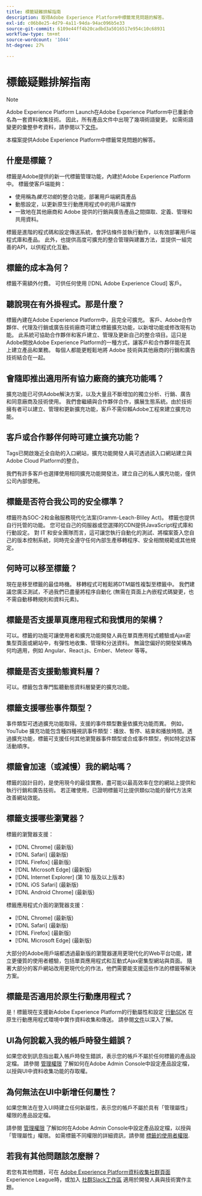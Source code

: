 ```yaml
---
title: 標籤疑難排解指南
description: 取得Adobe Experience Platform中標籤常見問題的解答。
exl-id: c06b8e25-4d79-4a11-94da-94ac096b5e33
source-git-commit: 6109e44ff4b20cadbd3a5016517e954c10c68931
workflow-type: tm+mt
source-wordcount: '1044'
ht-degree: 27%

---
```


# 標籤疑難排解指南

>[!NOTE]
>
>Adobe Experience Platform Launch在Adobe Experience Platform中已重新命名為一套資料收集技術。 因此，所有產品文件中出現了幾項術語變更。 如需術語變更的彙整參考資料，請參閱以下[文件](./term-updates.md)。

本檔案提供Adobe Experience Platform中標籤常見問題的解答。

## 什麼是標籤？

標籤是Adobe提供的新一代標籤管理功能，內建於Adobe Experience Platform中。 標籤使客戶端能夠：

- 使用稱為&#x200B;*擴充功能*&#x200B;的整合功能，部署用戶端網頁產品
- 動態設定，以更新原生行動應用程式中的用戶端實作
- 一致地在其他廠商和 Adobe 提供的行銷與廣告產品之間擷取、定義、管理和共用資料。

標籤是進階的程式碼和設定傳送系統，會評估條件並執行動作，以有效部署用戶端程式庫和產品。 此外，也提供高度可擴充的整合管理與建置方法，並提供一組完善的API，以供程式化互動。

## 標籤的成本為何？

標籤不需額外付費。 可供任何使用 [!DNL Adobe Experience Cloud] 客戶。

## 聽說現在有外掛程式。那是什麼？

標籤內建在Adobe Experience Platform中，且完全可擴充。 客戶、Adobe合作夥伴、代理及行銷或廣告技術廠商可建立標籤擴充功能，以新增功能或修改現有功能。 此系統可協助合作夥伴和客戶建立、管理及更新自己的整合項目。這只是Adobe開放Adobe Experience Platform的一種方式，讓客戶和合作夥伴能在其上建立產品和業務。 每個人都能更輕鬆地將 Adobe 技術與其他廠商的行銷和廣告技術結合在一起。

## 會隨即推出適用所有協力廠商的擴充功能嗎？

擴充功能已可供Adobe解決方案，以及大量且不斷增加的獨立分析、行銷、廣告和同意廠商及技術使用。 我們會繼續與合作夥伴合作，擴展生態系統。由於技術擁有者可以建立、管理和更新擴充功能，客戶不需仰賴Adobe工程來建立擴充功能。

## 客戶或合作夥伴何時可建立擴充功能？

Tags已開啟幾近全自助的入口網站，擴充功能開發人員可透過該入口網站建立與Adobe Cloud Platform的整合。

我們有許多客戶也選擇使用相同擴充功能開發法，建立自己的私人擴充功能，僅供公司內部使用。

## 標籤是否符合我公司的安全標準？

標籤符為SOC-2和金融服務現代化法案(Gramm-Leach-Bliley Act)。 標籤也提供自行托管的功能。 您可從自己的伺服器或您選擇的CDN提供JavaScript程式庫和行動設定。 對 IT 和安全團隊而言，這可讓您執行自動化的測試、將檔案簽入您自己的版本控制系統，同時完全遵守任何內部生產移轉程序、安全相關規範或其他規定。

## 何時可以移至標籤？

現在是移至標籤的最佳時機。 移轉程式可輕鬆將DTM屬性複製至標籤中。 我們建議您廣泛測試，不過我們已盡量將程序自動化 (無需在頁面上內嵌程式碼變更，也不需自動移轉規則和資料元素)。

## 標籤是否支援單頁應用程式和我慣用的架構？

可以。標籤的功能可讓使用者和擴充功能開發人員在單頁應用程式體驗或Ajax密集型頁面或網站中，有彈性地收集、管理和分送資料。 無論您偏好的開發架構為何均適用，例如 Angular、React.js、Ember、Meteor 等等。

## 標籤是否支援動態資料層？

可以。標籤包含專門監聽動態資料層變更的擴充功能。

## 標籤支援哪些事件類型？

事件類型可透過擴充功能取得。支援的事件類型數量依擴充功能而異。 例如，YouTube 擴充功能包含種四種視訊事件類型：播放、暫停、結束和播放時間。透過擴充功能，標籤可支援任何其他瀏覽器事件類型或合成事件類型，例如特定訪客活動順序。

## 標籤會加速（或減慢）我的網站嗎？

標籤的設計目的，是使用現今的最佳實務，盡可能以最高效率在您的網站上提供和執行行銷和廣告技術。 若正確使用，已證明標籤可比提供類似功能的替代方法來改善網站效能。

## 標籤支援哪些瀏覽器？

標籤的瀏覽器支援：

- [!DNL Chrome] (最新版)
- [!DNL Safari] (最新版)
- [!DNL Firefox] (最新版)
- [!DNL Microsoft Edge] (最新版)
- [!DNL Internet Explorer] (第 10 版及以上版本)
- [!DNL iOS Safari] (最新版)
- [!DNL Android Chrome] (最新版)

標籤應用程式介面的瀏覽器支援：

- [!DNL Chrome] (最新版)
- [!DNL Safari] (最新版)
- [!DNL Firefox] (最新版)
- [!DNL Microsoft Edge] (最新版)

大部分的Adobe用戶端都透過最新版的瀏覽器運用更現代化的Web平台功能，建立更優質的使用者體驗，包括單頁應用程式和互動式Ajax密集型網站與頁面。 隨著大部分的客戶網站改用更現代化的作法，他們需要能支援這些作法的標籤等解決方案。

## 標籤是否適用於原生行動應用程式？

是！標籤現在支援新Adobe Experience Platform的行動屬性和設定 [行動SDK](https://sdkdocs.com) 在原生行動應用程式環境中實作資料收集和傳送。 請參閱[文件](https://sdkdocs.com)以深入了解。

## UI為何說載入我的帳戶時發生錯誤？

如果您收到訊息指出載入帳戶時發生錯誤，表示您的帳戶不屬於任何標籤的產品設定檔。 請參閱 [管理權限](../collection/permissions.md) 了解如何在Adobe Admin Console中設定產品設定檔，以授與UI中資料收集功能的存取權。

## 為何無法在UI中新增任何屬性？

如果您無法在登入UI時建立任何新屬性，表示您的帳戶不屬於具有「管理屬性」權限的產品設定檔。

請參閱 [管理權限](../collection/permissions.md) 了解如何在Adobe Admin Console中設定產品設定檔，以授與「管理屬性」權限。 如需標籤不同權限的詳細資訊，請參閱 [標籤的使用者權限](./ui/administration/user-permissions.md).

## 若我有其他問題該怎麼辦？

若您有其他問題，可在 [Adobe Experience Platform資料收集社群頁面](https://adobe.com/go/launchme) Experience League時，或加入 [社群Slack工作區](http://join.connectionsdevs.chat) 適用於開發人員與技術實作主題。
